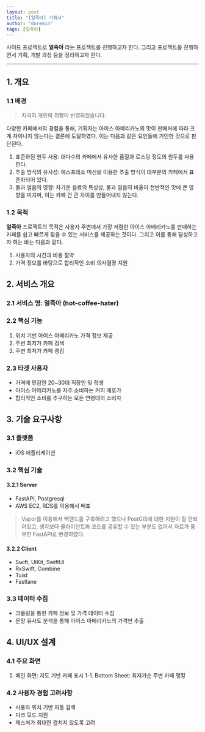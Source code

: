 ```yaml
---
layout: post
title: "[얼죽아] 기획서"
author: "doremin"
tags: [얼죽아]
---
```


사이드 프로젝트로 **얼죽아** 라는 프로젝트를 진행하고자 한다.
그리고 프로젝트를 진행하면서 기획, 개발 과정 등을 정리하고자 한다.

---

## 1. 개요

### 1.1 배경

> 지극히 개인의 취향이 반영되었습니다.

다양한 카페에서의 경험을 통해, 기획자는 아이스 아메리카노의 맛이 판매처에 따라 크게 차이나지 않는다는 결론에 도달하였다. 이는 다음과 같은 요인들에 기인한 것으로 판단된다.

1. 표준화된 원두 사용: 대다수의 카페에서 유사한 품질과 로스팅 정도의 원두를 사용한다.
2. 추출 방식의 유사성: 에스프레소 머신을 이용한 추출 방식이 대부분의 카페에서 표준화되어 있다.
3. 물과 얼음의 영향: 차가운 음료의 특성상, 물과 얼음의 비율이 전반적인 맛에 큰 영향을 미치며, 이는 카페 간 큰 차이를 만들어내지 않는다.

### 1.2 목적

**얼죽아** 프로젝트의 목적은 사용자 주변에서 가장 저렴한 아이스 아메리카노를 판매하는 카페를 쉽고 빠르게 찾을 수 있는 서비스를 제공하는 것이다. 그리고 이를 통해 달성하고자 하는 바는 다음과 같다.

1. 사용자의 시간과 비용 절약
2. 가격 정보를 바탕으로 합리적인 소비 의사결졍 지원

## 2. 서비스 개요

### 2.1 서비스 명: 얼죽아 (hot-coffee-hater)

### 2.2 핵심 기능

1. 위치 기반 아이스 아메리카노 가격 정보 제공
2. 주변 최저가 카페 검색
3. 주변 최저가 카페 랭킹

### 2.3 타겟 사용자

- 가격에 민감한 20~30대 직장인 및 학생
- 아이스 아메리카노를 자주 소비하는 커피 애호가
- 합리적인 소비를 추구하는 모든 연령대의 소비자

## 3. 기술 요구사항

### 3.1 플랫폼

- iOS 애플리케이션

### 3.2 핵심 기술

#### 3.2.1 Server

- FastAPI, Postgresql
- AWS EC2, RDS를 이용해서 배포

> Vapor를 이용해서 백엔드를 구축하려고 했으나 PostGIS에 대한 지원이 잘 안되어있고, 생각보다 클라이언트와 코드를 공유할 수 있는 부분도 없어서 자료가 풍부한 FastAPI로 변경하였다.

#### 3.2.2 Client

- Swift, UIKit, SwiftUI
- RxSwift, Combine
- Tuist
- Fastlane

### 3.3 데이터 수집

- 크롤링을 통한 카페 정보 및 가격 데이터 수집
- 문장 유사도 분석을 통해 아이스 아메리카노의 가격만 추출

## 4. UI/UX 설계

### 4.1 주요 화면

1. 메인 화면: 지도 기반 카페 표시
   1-1. Bottom Sheet: 최저가순 주변 카페 랭킹

### 4.2 사용자 경험 고려사항

- 사용자 위치 기반 자동 검색
- 다크 모드 지원
- 제스쳐가 최대한 겹치지 않도록 고려
